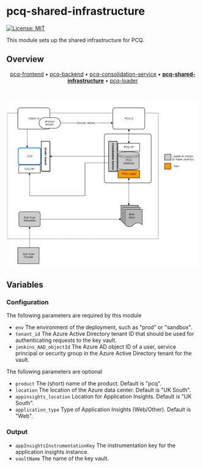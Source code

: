 # pcq-shared-infrastructure

[![License: MIT](https://img.shields.io/badge/License-MIT-yellow.svg)](https://opensource.org/licenses/MIT)

This module sets up the shared infrastructure for PCQ.

## Overview

<p align="center">
<a href="https://github.com/hmcts/pcq-frontend">pcq-frontend</a> • <a href="https://github.com/hmcts/pcq-backend">pcq-backend</a> • <a href="https://github.com/hmcts/pcq-consolidation-service">pcq-consolidation-service</a> • <b><a href="https://github.com/hmcts/pcq-shared-infrastructure">pcq-shared-infrastructure</a></b> • <a href="https://github.com/hmcts/pcq-loader">pcq-loader</a>
</p>

<br>

<p align="center">
  <img src="https://raw.githubusercontent.com/hmcts/pcq-frontend/master/pcq_overview.png" width="500"/>
</p>

## Variables

### Configuration

The following parameters are required by this module

- `env` The environment of the deployment, such as "prod" or "sandbox".
- `tenant_id` The Azure Active Directory tenant ID that should be used for authenticating requests to the key vault.
- `jenkins_AAD_objectId` The Azure AD object ID of a user, service principal or security group in the Azure Active Directory tenant for the vault.

The following parameters are optional

- `product` The (short) name of the product. Default is "pcq". 
- `location` The location of the Azure data center. Default is "UK South".
- `appinsights_location` Location for Application Insights. Default is "UK South".
- `application_type` Type of Application Insights (Web/Other). Default is "Web".

### Output

- `appInsightsInstrumentationKey` The instrumentation key for the application insights instance.
- `vaultName` The name of the key vault.

